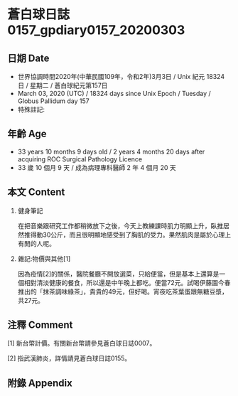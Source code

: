 [_metadata_:encoding]: - "utf-8"
[_metadata_:fileformat]: - "markdown"
[_metadata_:MIME_type]: - "text/plain"
[_metadata_:markdown_version]: - "commonmark version 0.29"
[_metadata_:markdown_spec]: - "https://spec.commonmark.org/0.29/"

# 蒼白球日誌0157_gpdiary0157_20200303 #

## 日期 Date ##

* 世界協調時間2020年(中華民國109年，令和2年)3月3日 / Unix 紀元 18324 日 / 星期二 / 蒼白球紀元第157日
* March 03, 2020 (UTC) / 18324 days since Unix Epoch / Tuesday / Globus Pallidum day 157
* 特殊註記:

## 年齡 Age ##

* 33 years 10 months 9 days old / 2 years 4 months 20 days after acquiring ROC Surgical Pathology Licence
* 33 歲 10 個月 9 天 / 成為病理專科醫師 2 年 4 個月 20 天

## 本文 Content ##

1. 健身筆記

    在把音樂跟研究工作都稍微放下之後，今天上教練課時肌力明顯上升，臥推居然推得動30公斤，而且很明顯地感受到了胸肌的受力。果然肌肉是屬於心理上有閒的人呢。

2. 雜記:物價與其他[1]

    因為疫情[2]的關係，醫院餐廳不開放選菜，只給便當，但是基本上還算是一個相對清淡健康的餐食，所以還是中午晚上都吃。便當72元。試喝伊藤園今春推出的「抹茶調味綠茶」，貴貴的49元，但好喝。宵夜吃茶葉蛋跟無糖豆漿，共27元。

## 注釋 Comment ##

[1] 新台幣計價。有關新台幣請參見蒼白球日誌0007。

[2] 指武漢肺炎，詳情請見蒼白球日誌0155。

## 附錄 Appendix ##

